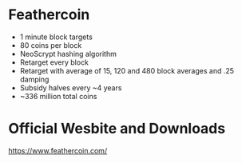 Feathercoin
===========

 - 1 minute block targets
 - 80 coins per block
 - NeoScrypt hashing algorithm
 - Retarget every block
 - Retarget with average of 15, 120 and 480 block averages and .25 damping
 - Subsidy halves every ~4 years
 - ~336 million total coins
 
Official Wesbite and Downloads
==============================

https://www.feathercoin.com/
